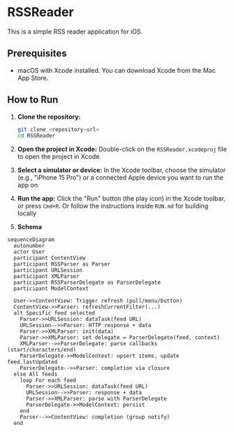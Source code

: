 # RSSReader

This is a simple RSS reader application for iOS.

## Prerequisites

*   macOS with Xcode installed. You can download Xcode from the Mac App Store.

## How to Run

1.  **Clone the repository:**
    ```bash
    git clone <repository-url>
    cd RSSReader
    ```

2.  **Open the project in Xcode:**
    Double-click on the `RSSReader.xcodeproj` file to open the project in Xcode.

3.  **Select a simulator or device:**
    In the Xcode toolbar, choose the simulator (e.g., "iPhone 15 Pro") or a connected Apple device you want to run the app on.

4.  **Run the app:**
    Click the "Run" button (the play icon) in the Xcode toolbar, or press `Cmd+R`. Or follow the instructions inside `RUN.md` for building locally

5. **Schema**
```mermaid
sequenceDiagram
  autonumber
  actor User
  participant ContentView
  participant RSSParser as Parser
  participant URLSession
  participant XMLParser
  participant RSSParserDelegate as ParserDelegate
  participant ModelContext

  User->>ContentView: Trigger refresh (pull/menu/button)
  ContentView->>Parser: refreshCurrentFilter(...)
  alt Specific feed selected
    Parser->>URLSession: dataTask(feed URL)
    URLSession-->>Parser: HTTP response + data
    Parser->>XMLParser: init(data)
    Parser->>XMLParser: set delegate = ParserDelegate(feed, context)
    XMLParser-->>ParserDelegate: parse callbacks (start/characters/end)
    ParserDelegate->>ModelContext: upsert items, update feed.lastUpdated
    ParserDelegate-->>Parser: completion via closure
  else All feeds
    loop For each feed
      Parser->>URLSession: dataTask(feed URL)
      URLSession-->>Parser: response + data
      Parser->>XMLParser: parse with ParserDelegate
      ParserDelegate->>ModelContext: persist
    end
    Parser-->>ContentView: completion (group notify)
  end
  ```

